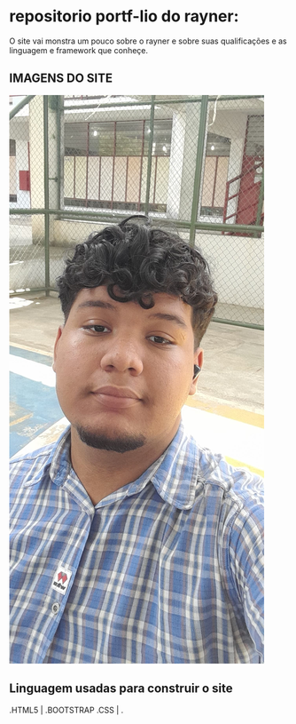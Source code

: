 # repositorio portf-lio do rayner:
O site vai monstra um pouco sobre o rayner e sobre suas qualificações e as linguagem e framework que conheçe.


## IMAGENS DO SITE 
<img src = "eu.jpeg">



## Linguagem usadas para construir o site
.HTML5  | .BOOTSTRAP
.CSS    | .